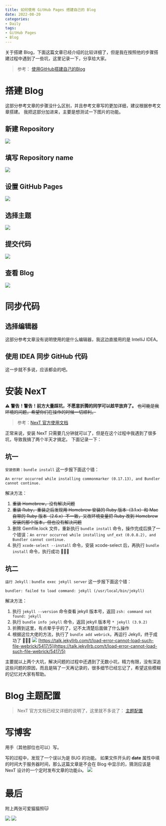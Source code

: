 ```yaml
---
title: 如何使用 GitHub Pages 搭建自己的 Blog
date: 2022-08-20
categories:
- Daily
tags:
- GitHub Pages
- Blog
---
```


关于搭建 Blog，下面这篇文章已经介绍的比较详细了，但是我在按照他的步骤搭建过程中遇到了一些坑，这里记录一下，分享给大家。

> 参考：
[使用GitHub搭建自己的Blog](https://zander2014.github.io/blog/2020/07/05/使用GitHub搭建自己的Blog/)

# 搭建 Blog

这部分参考文章的步骤没什么区别，并且参考文章写的更加详细，建议根据参考文章搭建。
我把这部分加进来，主要是想测试一下图片的功能。

## 新建 Repository

![](https://github.com/GoneGo1ng/gonego1ng.github.io/blob/main/_posts/images/2022-08-20/截屏2022-08-19%2015.08.56.png?raw=true)

## 填写 Repository name

![](https://github.com/GoneGo1ng/gonego1ng.github.io/blob/main/_posts/images/2022-08-20/截屏2022-08-19%2015.11.23.png?raw=true)

## 设置 GitHub Pages

![](https://github.com/GoneGo1ng/gonego1ng.github.io/blob/main/_posts/images/2022-08-20/截屏2022-08-19%2015.12.59.png?raw=true)

## 选择主题

![](https://github.com/GoneGo1ng/gonego1ng.github.io/blob/main/_posts/images/2022-08-20/截屏2022-08-19%2015.14.46.png?raw=true)

## 提交代码

![](https://github.com/GoneGo1ng/gonego1ng.github.io/blob/main/_posts/images/2022-08-20/截屏2022-08-19%2015.15.55.png?raw=true)

## 查看 Blog

![](https://github.com/GoneGo1ng/gonego1ng.github.io/blob/main/_posts/images/2022-08-20/截屏2022-08-19%2015.16.50.png?raw=true)

# 同步代码

## 选择编辑器

这部分参考文章没有说明使用的是什么编辑器，我这边直接用的是 IntelliJ IDEA。

## 使用 IDEA 同步 GitHub 代码

这一步就不多说，应该都会的吧。

# 安装 NexT

⚠️ **警告！警告！前方大量踩坑，不愿意折腾的同学可以趁早放弃了。**
~~也可能是我环境的问题，希望你们在操作的时候一切顺利。~~

> 参考：[NexT 官方使用文档](http://theme-next.simpleyyt.com/getting-started.html#install-next-theme)

正常来说，安装 NexT 只需要几分钟就可以了，但是在这个过程中我遇到了很多坑，导致我搞了两个半天才搞定。
下面记录一下：

## 坑一

`安装依赖：bundle install` 这一步报下面这个错：

```
An error occurred while installing commonmarker (0.17.13), and Bundler cannot continue.
```

解决方法：
1. ~~重装 Homebrew，没有解决问题~~
2. ~~重装 Ruby，重装之后发现用 Homebrew 安装的 Ruby 版本（3.1.x）和 Mac 自带的 Ruby 版本（2.6.x）不一致，又改环境变量把 Ruby 改到 Homebrew 安装的那个版本，但也没有解决问题~~
3. 删除 Gemfile.lock 文件，重新执行 `bundle install` 命令，操作完成后换了一个错误：`An error occurred while installing unf_ext (0.0.8.2), and Bundler cannot continue.`
4. 执行 `xcode-select --install` 命令，安装 xcode-select 后，再执行 `bundle install` 命令，执行成功 🎉🎉🎉

## 坑二 

`运行 Jekyll：bundle exec jekyll server` 这一步报下面这个错：

```
bundler: failed to load command: jekyll (/usr/local/bin/jekyll)
```

解决方法：
1. 执行 `jekyll --version` 命令查看 jekyll 版本号，返回 `zsh: command not found: jekyll`
2. 执行 `bundle info jekyll` 命令，返回 jekyll 版本号 `* jekyll (3.9.2)`
3. 折腾到这里，有点晕乎乎的了，记不太清楚后面做了什么操作
4. 根据这位大佬的方法，执行了 `bundle add webrick`，再运行 Jekyll，终于成功了 🎉🎉🎉
![](https://github.com/GoneGo1ng/gonego1ng.github.io/blob/main/_posts/images/2022-08-20/截屏2022-08-20%2013.52.56.png?raw=true)
[https://talk.jekyllrb.com/t/load-error-cannot-load-such-file-webrick/5417/5](https://talk.jekyllrb.com/t/load-error-cannot-load-such-file-webrick/5417/5)
   
主要就以上两个大坑，解决问题的过程中还遇到了无数小坑，精力有限，没有深追这些问题的原因，而且是隔了一天再记录的，很多细节已经忘记了，希望这些模糊的记忆对大家有帮助。

# Blog 主题配置

> NexT 官方文档已经又详细的说明了，这里就不多说了：
[主题配置](http://theme-next.simpleyyt.com/theme-settings.html)

# 写博客

用手（其他部位也可以）写。

写的过程中，发现了一个误以为是 BUG 的功能。
如果文件开头的 **date** 属性中填的时间大于服务器时间，那么这篇文章是不会在 Blog 中显示的，猜测应该是 NexT 设计的一个定时发布文章的功能👍。
![](https://github.com/GoneGo1ng/gonego1ng.github.io/blob/main/_posts/images/2022-08-20/截屏2022-08-20%2014.13.23.png?raw=true)

# 最后

附上两张可爱猫猫照🐱

![](https://github.com/GoneGo1ng/gonego1ng.github.io/blob/main/_posts/images/2022-08-20/IMG_2051.jpeg?raw=true)
![](https://github.com/GoneGo1ng/gonego1ng.github.io/blob/main/_posts/images/2022-08-20/IMG_2169.JPG?raw=true)
